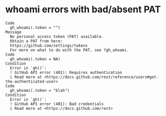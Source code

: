 # whoami errors with bad/absent PAT

    Code
      gh_whoami(.token = "")
    Message
      No personal access token (PAT) available.
      Obtain a PAT from here:
      https://github.com/settings/tokens
      For more on what to do with the PAT, see ?gh_whoami.
    Code
      gh_whoami(.token = NA)
    Condition
      Error in `gh()`:
      ! GitHub API error (401): Requires authentication
      i Read more at <https://docs.github.com/rest/reference/users#get-the-authenticated-user>
    Code
      gh_whoami(.token = "blah")
    Condition
      Error in `gh()`:
      ! GitHub API error (401): Bad credentials
      i Read more at <https://docs.github.com/rest>

